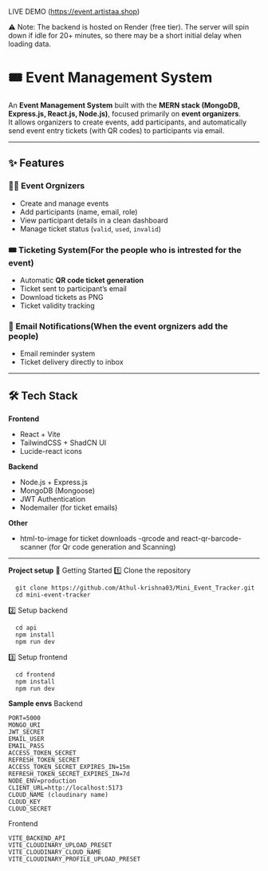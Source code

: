 
LIVE DEMO (https://event.artistaa.shop)

⚠️ Note: The backend is hosted on Render (free tier). The server will spin down if idle for 20+ minutes, so there may be a short initial delay when loading data.

# 🎟️ Event Management System

An **Event Management System** built with the **MERN stack (MongoDB, Express.js, React.js, Node.js)**, focused primarily on **event organizers**.  
It allows organizers to create events, add participants, and automatically send event entry tickets (with QR codes) to participants via email.


---

## ✨ Features

### 👩‍💼 Event Orgnizers
- Create and manage events
- Add participants (name, email, role)
- View participant details in a clean dashboard
- Manage ticket status (`valid`, `used`, `invalid`)

### 🎟 Ticketing System(For the people who is intrested for the event)
- Automatic **QR code ticket generation**
- Ticket sent to participant’s email
- Download tickets as PNG
- Ticket validity tracking

### 📧 Email Notifications(When the event orgnizers add the people)
- Email reminder system
- Ticket delivery directly to inbox

---

## 🛠️ Tech Stack

**Frontend**
- React + Vite
- TailwindCSS + ShadCN UI
- Lucide-react icons

**Backend**
- Node.js + Express.js
- MongoDB (Mongoose)
- JWT Authentication
- Nodemailer (for ticket emails)

**Other**
- html-to-image for ticket downloads
-qrcode and react-qr-barcode-scanner (for Qr code generation and Scanning)

---


**Project setup**
🚀 Getting Started
1️⃣ Clone the repository

      git clone https://github.com/Athul-krishna03/Mini_Event_Tracker.git
      cd mini-event-tracker

2️⃣ Setup backend

      cd api
      npm install
      npm run dev
  

3️⃣ Setup frontend

      cd frontend
      npm install
      npm run dev


**Sample envs**
 Backend

    PORT=5000
    MONGO_URI
    JWT_SECRET
    EMAIL_USER
    EMAIL_PASS
    ACCESS_TOKEN_SECRET
    REFRESH_TOKEN_SECRET
    ACCESS_TOKEN_SECRET_EXPIRES_IN=15m
    REFRESH_TOKEN_SECRET_EXPIRES_IN=7d
    NODE_ENV=production
    CLIENT_URL=http://localhost:5173
    CLOUD_NAME (cloudinary name)
    CLOUD_KEY
    CLOUD_SECRET

Frontend

    VITE_BACKEND_API
    VITE_CLOUDINARY_UPLOAD_PRESET
    VITE_CLOUDINARY_CLOUD_NAME
    VITE_CLOUDINARY_PROFILE_UPLOAD_PRESET

